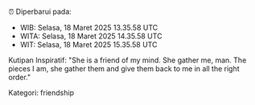 ⏰ Diperbarui pada:
- WIB: Selasa, 18 Maret 2025 13.35.58 UTC
- WITA: Selasa, 18 Maret 2025 14.35.58 UTC
- WIT: Selasa, 18 Maret 2025 15.35.58 UTC

Kutipan Inspiratif:
"She is a friend of my mind. She gather me, man. The pieces I am, she gather them and give them back to me in all the right order."


Kategori: friendship

